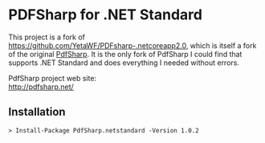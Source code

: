 # PDFSharp for .NET Standard

This project is a fork of https://github.com/YetaWF/PDFsharp-.netcoreapp2.0, which is itself a fork of the original [PdfSharp](https://github.com/empira/PDFsharp).
It is the only fork of PdfSharp I could find that supports .NET Standard and does everything I needed without errors.

PdfSharp project web site:  
http://pdfsharp.net/

## Installation

```
> Install-Package PdfSharp.netstandard -Version 1.0.2
```
